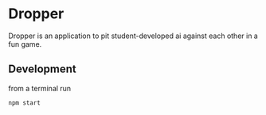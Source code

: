 # Dropper

Dropper is an application to pit student-developed ai against each other in a fun game.

## Development

from a terminal run

```bash
npm start
```

